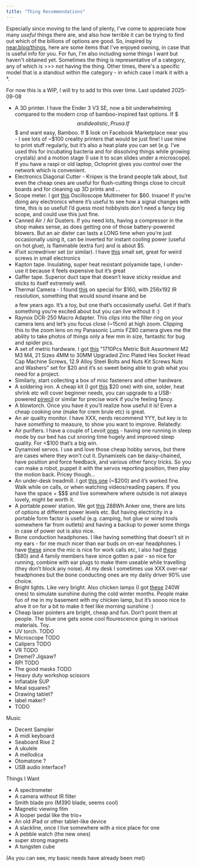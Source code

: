 ```yaml
---
title: "Thing Recommendations"
---
```


Especially since moving to the land of plenty, I've come to appreciate how many *useful* things there are, and also how terrible it can be trying to find out which of the billions of options are good. So, inspired by [near.blog/things](https://near.blog/things/), here are some items that I've enjoyed owning, in case that is useful info for you. For fun, I'm also including some things I want but haven't obtained yet. Sometimes the thing is representative of a category, any of which is >>> not having the thing. Other times, there's a specific model that is a standout within the category - in which case I mark it with a *.

For now this is a WIP, I will try to add to this over time. Last updated 2025-09-08

- A 3D printer. I have the Ender 3 V3 SE, now a bit underwhelming compared to the modern crop of bamboo-inspired fast options. If $$$ and idealistic, Prusa. If $$$ and want easy, Bamboo. If $ look on Facebook Marketplace near you - I see lots of ~$100 creality printers that would be just fine! I use mine to print stuff regularly, but it’s also a heat plate you can set (e.g. I’ve used this for incubating bacteria and for dissolving things while growing crystals) and a motion stage (I use it to scan slides under a microscope). If you have a raspi or old laptop, Octoprint gives you control over the network which is convenient.
- Electronics Diagonal Cutter - Knipex is the brand people talk about, but even the cheap ones are useful for flush-cutting things close to circuit boards and for cleaning up 3D prints and ...
- Scope meter. I got [this](https://www.amazon.com/dp/B0C3D1KVPB) Oscilloscope Multimeter for $60. Insane! If you’re doing any electronics where it’s useful to see how a signal changes with time, this is so useful! I’d guess most hobbyists don’t need a fancy big scope, and could use this just fine.
- Canned Air / Air Dusters. If you need lots, having a compressor in the shop makes sense, as does getting one of those battery-powered blowers. But an air dister can lasts a LONG time when you’re just occasionally using it, can be inverted for instant cooling power (useful on hot glue), is flammable (extra fun) and is about $5.
- iFixit screwdriver set (or similar). I have [this](https://www.amazon.com/dp/B08NWKMT8V) small set, great for weird screws in small electronics
- Kapton tape. Insulating, super heat resistant polyamide tape, I under-use it because it feels expensive but it’s great
- Gaffer tape. Superior duct tape that doesn’t leave sticky residue and sticks to itself extremely well.
- Thermal Camera - I found [this](https://www.amazon.com/dp/B0C1ZTWYTR) on special for $160, with 256x192 IR resolution, something that would sound insane and be $$$$ a few years ago. It’s a toy, but one that’s occasionally useful. Get if that’s something you’re excited about but you can live without it :)
- Raynox DCR-250 Macro Adapter. This clips into the filter ring on your camera lens and let’s you focus close (~15cm) at high zoom. Clipping this to the zoom lens on my Panasonic Lumix FZ80 camera gives me the ability to take photos of things only a few mm in size, fantastic for bug and spider pics.
- A set of metric hardware. I got [this]([amazon.com/dp/B07K1DV93T](http://amazon.com/dp/B07K1DV93T)) "1710Pcs Metric Bolt Assortment M2 M3 M4, 21 Sizes 4MM to 30MM Upgraded Zinc Plated Hex Socket Head Cap Machine Screws, 12.9 Alloy Steel Bolts and Nuts Kit Screws Nuts and Washers” set for $20 and it’s so sweet being able to grab what you need for a project.
- Similarly, start collecting a box of misc fasteners and other hardware.
- A soldering iron. A cheap kit (I got [this](https://www.amazon.com/dp/B07GTGGLXN?th=1) $20 one) with sire, solder, heat shrink etc will cover beginner needs, you can upgrade to a USB-powered [pinecil](https://www.amazon.com/dp/B096X6SG13) or similar for precise work if you’re feeling fancy.
- A blowtorch. Once you have it you’ll realize how useful it is! Even a cheap cooking one (make for crem brule etc) is great.
- An air quality monitor. I have XXX, nerds recommend YYY, but key is to have *something* to measure, to show you want to improve. Relatedly:
- Air purifiers. I have a couple of Levoit [ones](https://www.amazon.com/dp/B07VVK39F7) - having one running in sleep mode by our bed has cut snoring time hugely and improved sleep quality. For <$100 that’s a big win.
- Dynamixel servos. I use and love those cheap hobby servos, but there are cases where they won’t cut it. Dynamixels can be daisy-chained, have position and force feedback, and various other fancy tricks. So you can make a robot, puppet it with the servos reporting position, then play the motion back. Pricey though…
- An under-desk treadmill. I got [this one](https://www.amazon.com/dp/B08P7K8XTX) (~$200) and it’s worked fine. Walk while on calls, or when watching videos/reading papers. If you have the space + $$$ and live somewhere where outside is not always lovely, might be worth it.
- A portable power station. We got [this](https://www.amazon.com/dp/B0D62GMQ3F) 288Wh Anker one, there are lots of options at different power levels etc. But having electricity in a portable form factor is useful (e.g. camping, hot glue or wired tools somewhere far from outlets) and having a backup to power some things in case of power out is also nice.
- Bone conduction headphones. I like having something that doesn’t sit in my ears - for me much nicer than ear buds on on-ear headphones. I have [these](https://www.amazon.com/dp/B091XZM6KK) since the mic is nice for work calls etc, I also had [these](https://www.amazon.com/dp/B09BW29FJS) ($80) and 4 family members have since gotten a pair - so nice for running, combine with ear plugs to make them useable while travelling (they don’t block any noise). At my desk I sometimes use XXX over-ear headphones but the bone conducting ones are my daiily driver 90% use choice.
- Bright lights. Like very bright. Also chicken lamps (I got [these](https://www.amazon.com/dp/B0CX1C2JR8) 240W ones) to simulate sunshine during the cold winter months. People make fun of me in my basement with my chicken lamp, but it’s soooo nice to ahve it on for a bit to make it feel like morning sunshine :)
- Cheap laser pointers are bright, cheap and fun. Don’t point them at people. The blue one gets some cool flourescence going in various materials. Toy.
- UV torch. TODO
- Microscope TODO
- Calipers TODO
- VR TODO
- Dremel? Jigsaw?
- RPI TODO
- The good masks TODO
- Heavy duty workshop scissors
- Inflatable SUP
- Meal squares?
- Drawing tablet?
- label maker?
- TODO

Music

- Decent Sampler
- A midi keyboard
- Seaboard Rise 2
- A ukulele
- A mellodica
- Otomatone ?
- USB audio interface?

Things I Want

- A spectrometer
- A camera without IR filter
- Smith blade pro (M390 blade, seems cool)
- Magnetic viewing film
- A looper pedal like the trio+
- An old iPad or other tablet-like device
- A slackline, once I live somewhere with a nice place for one
- A pebble watch (the new ones)
- super strong magnets
- A tungsten cube

(As you can see, my basic needs have already been met)
